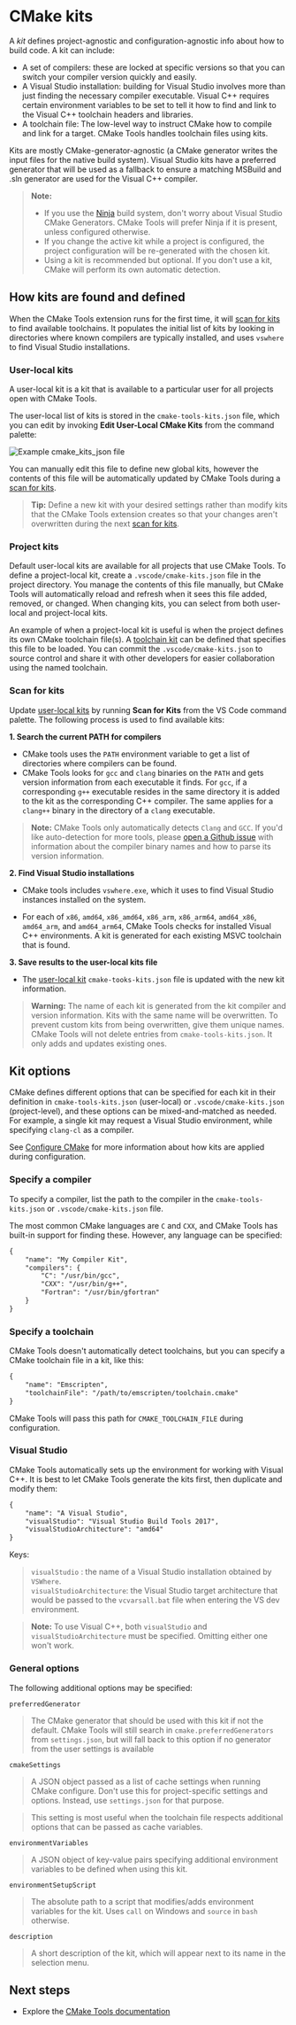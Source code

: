 # CMake kits

A _kit_ defines project-agnostic and configuration-agnostic info about how to build code. A kit can include:

- A set of compilers: these are locked at specific versions so that you can switch your compiler version quickly and easily.
- A Visual Studio installation: building for Visual Studio involves more than just finding the necessary compiler executable. Visual C++ requires certain environment variables to be set to tell it how to find and link to the Visual C++ toolchain headers and libraries.
- A toolchain file: The low-level way to instruct CMake how to compile and link for a target. CMake Tools handles toolchain files using kits.

Kits are mostly CMake-generator-agnostic (a CMake generator writes the input files for the native build system). Visual Studio kits have a preferred generator that will be used as a fallback to ensure a matching MSBuild and .sln generator are used for the Visual C++ compiler.

> **Note:**
> * If you use the [Ninja](https://ninja-build.org/) build system, don't worry about Visual Studio CMake Generators. CMake Tools will prefer Ninja if it is present, unless configured otherwise.
> * If you change the active kit while a project is configured, the project configuration will be re-generated with the chosen kit.
> * Using a kit is recommended but optional. If you don't use a kit, CMake will perform its own automatic detection.

## How kits are found and defined

When the CMake Tools extension runs for the first time, it will [scan for kits](#scan-for-kits) to find available toolchains. It populates the initial list of kits by looking in directories where known compilers are typically installed, and uses `vswhere` to find Visual Studio installations.

### User-local kits

A user-local kit is a kit that is available to a particular user for all projects open with CMake Tools.

The user-local list of kits is stored in the `cmake-tools-kits.json` file, which you can edit by invoking **Edit User-Local CMake Kits** from the command palette:

![Example cmake_kits_json file](images/cmake_kits_json.png)

You can manually edit this file to define new global kits, however the contents of this file will be automatically updated by CMake Tools during a [scan for kits](#scan-for-kits).

> **Tip:**
> Define a new kit with your desired settings rather than modify kits that the CMake Tools extension creates so that your changes aren't overwritten during the next [scan for kits](#scan-for-kits).

### Project kits

Default user-local kits are available for all projects that use CMake Tools. To define a project-local kit, create a `.vscode/cmake-kits.json` file in the project directory. You manage the contents of this file manually, but CMake Tools will automatically reload and refresh when it sees this file added, removed, or changed. When changing kits, you can select from both user-local and project-local kits.

An example of when a project-local kit is useful is when the project defines its own CMake toolchain file(s). A [toolchain kit](#specify-a-toolchain) can be defined that specifies this file to be loaded. You can commit the `.vscode/cmake-kits.json` to source control and share it with other developers for easier collaboration using the named toolchain.

### Scan for kits

Update [user-local kits](#user-local-kits) by running **Scan for Kits** from the VS Code command palette. The following process is used to find available kits:

**1. Search the current PATH for compilers**

 - CMake tools uses the `PATH` environment variable to get a list of directories where compilers can be found.
 - CMake Tools looks for `gcc` and `clang` binaries on the `PATH` and gets version information from each executable it finds. For `gcc`, if a corresponding `g++` executable resides in the same directory it is added to the kit as the corresponding C++ compiler. The same applies for a `clang++` binary in the directory of a `clang` executable.
 
> **Note:**
> CMake Tools only automatically detects `Clang` and `GCC`. If you'd like auto-detection for more tools, please [open a Github issue](https://github.com/microsoft/vscode-cmake-tools/issues) with information about the compiler binary names and how to parse its version information.

**2. Find Visual Studio installations**

- CMake tools includes `vswhere.exe`, which it uses to find Visual Studio instances installed on the system.
 
- For each of `x86`, `amd64`, `x86_amd64`, `x86_arm`, `x86_arm64`, `amd64_x86`, `amd64_arm`, and `amd64_arm64`, CMake Tools checks for installed Visual C++ environments. A kit is generated for each existing MSVC toolchain that is found.

**3. Save results to the user-local kits file**

- The [user-local kit](#user-local-kits) `cmake-tooks-kits.json` file is updated with the new kit information.

> **Warning:**
> The name of each kit is generated from the kit compiler and version information. Kits with the same name will be overwritten. To prevent custom kits from being overwritten, give them unique names. CMake Tools will not delete entries from `cmake-tools-kits.json`. It only adds and updates existing ones.

## Kit options

CMake defines different options that can be specified for each kit in their definition in `cmake-tools-kits.json` (user-local) or `.vscode/cmake-kits.json` (project-level), and these options can be mixed-and-matched as needed. For example, a single kit may request a Visual Studio environment, while specifying `clang-cl` as a compiler.

See [Configure CMake](configure.md) for more information about how kits are applied during configuration.

### Specify a compiler

To specify a compiler, list the path to the compiler in the `cmake-tools-kits.json` or `.vscode/cmake-kits.json` file.

The most common CMake languages are `C` and `CXX`, and CMake Tools has built-in support for finding these. However, any language can be specified:

```xml
{
    "name": "My Compiler Kit",
    "compilers": {
        "C": "/usr/bin/gcc",
        "CXX": "/usr/bin/g++",
        "Fortran": "/usr/bin/gfortran"
    }
}
```

### Specify a toolchain

CMake Tools doesn't automatically detect toolchains, but you can specify a CMake toolchain file in a kit, like this:

```xml
{
    "name": "Emscripten",
    "toolchainFile": "/path/to/emscripten/toolchain.cmake"
}
```

CMake Tools will pass this path for `CMAKE_TOOLCHAIN_FILE` during configuration.

### Visual Studio

CMake Tools automatically sets up the environment for working with Visual C++. It is best to let CMake Tools generate the kits first, then duplicate and modify them:

```xml
{
    "name": "A Visual Studio",
    "visualStudio": "Visual Studio Build Tools 2017",
    "visualStudioArchitecture": "amd64"
}
```

Keys:
> `visualStudio` : the name of a Visual Studio installation obtained by `VSWhere`.\
> `visualStudioArchitecture`: the Visual Studio target architecture that would be passed to the `vcvarsall.bat` file when entering the VS dev environment.

> **Note:**
> To use Visual C++, both `visualStudio` and `visualStudioArchitecture` must be specified. Omitting either one won't work.

### General options

The following additional options may be specified:

`preferredGenerator`

> The CMake generator that should be used with this kit if not the default. CMake Tools will still search in `cmake.preferredGenerators` from `settings.json`, but will fall back to this option if no generator from the user settings is available

`cmakeSettings`

> A JSON object passed as a list of cache settings when running CMake configure. Don't use this for project-specific settings and options. Instead, use `settings.json` for that purpose.

> This setting is most useful when the toolchain file respects additional options that can be passed as cache variables.

`environmentVariables`

> A JSON object of key-value pairs specifying additional environment variables to be defined when using this kit.

`environmentSetupScript`

> The absolute path to a script that modifies/adds environment variables for the kit. Uses `call` on Windows and `source` in `bash` otherwise.

`description`

> A short description of the kit, which will appear next to its name in the selection menu.

## Next steps

- Explore the [CMake Tools documentation](README.md)
